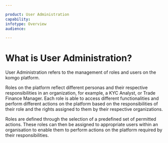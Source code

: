 ```yaml
---

product: User Administration
capability:
infotype: Overview
audience:

---
```

# What is User Administration?

User Administration refers to the management of roles and users on the komgo platform.

Roles on the platform reflect different personas and their respective responsibilities in an organization, for example, a KYC Analyst, or Trade Finance Manager. Each role is able to access different functionalities and perform different actions on the platform based on the responsibilities of their role and the rights assigned to them by their respective organizations.

Roles are defined through the selection of a predefined set of permitted actions. These roles can then be assigned to appropriate users within an organisation to enable them to perform actions on the platform required by their responsibilities.